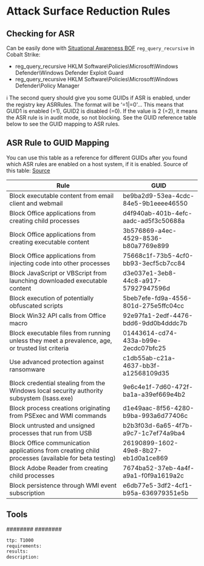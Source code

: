 # Attack Surface Reduction Rules
## Checking for ASR
Can be easily done with [Situational Awareness BOF](https://github.com/trustedsec/CS-Situational-Awareness-BOF) `reg_query_recursive` in Cobalt Strike:
* reg_query_recursive HKLM Software\Policies\Microsoft\Windows Defender\Windows Defender Exploit Guard
* reg_query_recursive HKLM Software\Policies\Microsoft\Windows Defender\Policy Manager

ℹ️ The second query should give you some GUIDs if ASR is enabled, under the registry key ASRRules. The format will be ‘<GUID1>=1|<GUID2>=0'… This means that GUID1 is enabled (=1), GUID2 is disabled (=0). If the value is 2 (=2), it means the ASR rule is in audit mode, so not blocking. See the GUID reference table below to see the GUID mapping to ASR rules.

## ASR Rule to GUID Mapping
You can use this table as a reference for different GUIDs after you found which ASR rules are enabled on a host system, if it is enabled. Source of this table: [Source](https://github.com/microsoft/Microsoft-365-Defender-Hunting-Queries/blob/0d921e78b57dbc786587f750db9c0a2e73371a10/Protection%20events/ExploitGuardAsrDescriptions.txt#L13)

| Rule | GUID |
| ---- | ---- |
|Block executable content from email client and webmail|be9ba2d9-53ea-4cdc-84e5-9b1eeee46550|
|Block Office applications from creating child processes|d4f940ab-401b-4efc-aadc-ad5f3c50688a|
|Block Office applications from creating executable content|3b576869-a4ec-4529-8536-b80a7769e899|
|Block Office applications from injecting code into other processes|75668c1f-73b5-4cf0-bb93-3ecf5cb7cc84|
|Block JavaScript or VBScript from launching downloaded executable content|d3e037e1-3eb8-44c8-a917-57927947596d|
|Block execution of potentially obfuscated scripts|5beb7efe-fd9a-4556-801d-275e5ffc04cc|
|Block Win32 API calls from Office macro|92e97fa1-2edf-4476-bdd6-9dd0b4dddc7b|
|Block executable files from running unless they meet a prevalence, age, or trusted list criteria|01443614-cd74-433a-b99e-2ecdc07bfc25|
|Use advanced protection against ransomware|c1db55ab-c21a-4637-bb3f-a12568109d35|
|Block credential stealing from the Windows local security authority subsystem (lsass.exe)|9e6c4e1f-7d60-472f-ba1a-a39ef669e4b2|
|Block process creations originating from PSExec and WMI commands|d1e49aac-8f56-4280-b9ba-993a6d77406c|
|Block untrusted and unsigned processes that run from USB|b2b3f03d-6a65-4f7b-a9c7-1c7ef74a9ba4|
|Block Office communication applications from creating child processes (available for beta testing)|26190899-1602-49e8-8b27-eb1d0a1ce869|
|Block Adobe Reader from creating child processes|7674ba52-37eb-4a4f-a9a1-f0f9a1619a2c|
|Block persistence through WMI event subscription|e6db77e5-3df2-4cf1-b95a-636979351e5b|


## Tools
########
########

```meta
ttp: T1000
requirements:
results: 
description: 
```